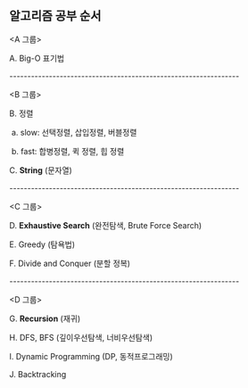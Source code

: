 ## 알고리즘 공부 순서

<A 그룹>

   A. Big-O 표기법

\----------------------------------------------------------------

<B 그룹>

   B. 정렬

​      a. slow: 선택정렬, 삽입정렬, 버블정렬

​      b. fast: 합병정렬, 퀵 정렬, 힙 정렬

   C. **String** (문자열)

\----------------------------------------------------------------

<C 그룹>

   D. **Exhaustive Search** (완전탐색, Brute Force Search)

   E. Greedy (탐욕법)

   F. Divide and Conquer (분할 정복)

\---------------------------------------------------------------- 

<D 그룹>

   G. **Recursion** (재귀)

   H. DFS, BFS (깊이우선탐색, 너비우선탐색)

   I. Dynamic Programming (DP, 동적프로그래밍)

   J. Backtracking

 

